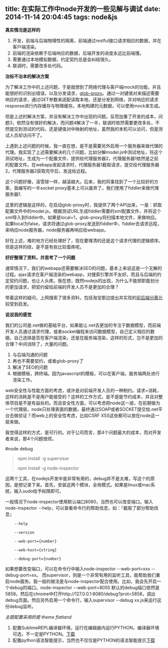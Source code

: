 title: 在实际工作中node开发的一些见解与调试
date: 2014-11-14 20:04:45
tags: node&js
---

**真实情况是这样的** 

1. 开发，前端与后端物理性的隔离，前端通过restful接口请求相应的数据，并在客户端渲染。
2. 前端的渲染依赖于后端响应的数据，后端开发的进度永远比前端慢。
3. 需要通过本地模拟数据，约定契约总是会纠结很久。
4. 联调时，需要改多处代码。

**治标不治本的解决方案**

为了解决工作中的上述问题，于是就想到了网络代理与客户端mock的功能，并且能很好的识别出错误，以及分发请求，[glob-proxy](https://github.com/lcepy/glob-proxy)。通过一对键值对来描述需要响应的请求，通过GET参数来适配读取本地，还是分发到网络，并对响应的请求response进行内存缓存与物理缓存。本地构建的元数据，可以使用mock来生成。

但是上述的解决方案，并没有解决工作中出现的问题。反而加重了开发的成本，问题3，依然没有很好的解决，而问题4解决了一半，联调时依然需要更改多处，不然提交到测试的代码，还是键值对中映射的地址，虽然我的本机可以访问，但是测试人员却访问不了。

上遇到上述问题的时候，我一直在想，是不是需要另外启用一个服务器来做代理的代理。我实现了上述需要解决的几个问题，比如分解model.js中测试地址，将这个测试地址，生成为一个配置文件，提供给代理服务器2，代理服务器1依然是之前的配置文件。在webapp发起请求时，代理服务器1截取请求，提交给代理服务器2，代理服务器2获取完毕后，发送给远程。

这个问题好像，滚雪球一样，越滚越大。后来，我的同事找到了一个比较好的方案，我编写的一半socket proxy基本上可以废弃了。我们使用了fiddler来做代理服务器1.

这里的逻辑是这样的，在启动glob-proxy时，我提供了两个API出来，一是：抓取配置文件中的model.js，根据测试URL生成fiddler需要的xml配置文件，并将这个xml导入到fiddler中。如果是local=1，glob-proxy将扫描本地文件，来做响应。如果local为false，请求将通过glob-proxy发送到fiddler中，fiddler去请求远程，来响应node服务器，node服务器再响应给webapp。

好在上述，难的地方已经处理好了，现在要理清的还是这个请求代理的逻辑顺序。但是这样的绕，是不是有些比较蛋疼呢。
<!--more-->
**好好整理了资料，并思考了一个问题**

通常情况下，我们的webapp还需要解决SEO的问题，基本上来说这是一个无解的过程。ajax请求在客户端渲染的webapp，对搜索引擎并不友好。而且与后端的约定契约问题，也让人头疼。我在想，既然nodejs的出现，为什么不能把职能划分的更加请求，把契约留给前端的开发人员不是更加的合理？

带着这样的疑问，上网搜索了很多资料，包括淘宝那边提出并实现的[前后端分离](http://ued.taobao.org/blog/category/bowen/frontend/)比较受到启发。

**说说我的感觉**

我们的公司是.net做的基础平台，如果能让.net去更加的专注于数据模型，而前端开发人员通过请求代理，或者socket编程来访问数据模型，自己定义相应的数据，自己选择是否在客户端渲染，还是在服务端渲染，这样的形式，岂不是更加的合理？中间消除了，大量的问题。

1. 与后端沟通的问题
2. 再也不需要契约，或者glob-proxy了
3. 解决了SEO的问题
4. 根据模板，跨终端。因为javascript的模板，可以在客户端，服务端两处进行渲染工作。

web安全性与性能方面的考虑，或许是对前端开发人员的一种制约。请求=消耗，这样的消耗是不是用户能接受的？这样的工作方式，是不是能节约成本，并且对整体项目是不是有益处的。而且安全性方面，可以考虑把node这一层，在前期做为一个代理层，node只处理表面的数据，最终通过SOAP或者SOCKET提交给.net平台去做验证？而web上的安全性考虑，比如CSRF XSS这些都可以放在node这一层来做。

我觉得这样的方式，是可行的。对于公司而言，那4个问题最大的成本，而对开发者来说，那4个问题很烦。

#node debug

> npm install -g supervisor
>
> npm install -g node-inspector

这两个工具，在nodejs开发中是非常有用的，debug并不是太难，写这个的原因，是想记录下来。首先，安装这两个模块，全局模式。如果是linux或mac系统，输入sudo给予权限即可。

一般情况下node-inspector使用默认端口8080，当然也可以改变端口。输入node-inspector --help，可以查看命令行的帮助信息，如：『截取了部分帮助信息』

```
	--help

	--version

	--web-port={number}

	--web-host={string}

	--debug-port={number}

```
如果想要改变端口，可以在命令行中输入node-inspector --web-port=xxx --debug-port=xx。
而supervisor，则是一个非常有用的监听工具，能帮助我们重启node服务。我一般的做法是与node-inspector配合使用。比如，我会先开启一个debug的端口。node-inspector --web-port=8055 默认的debug端口依然是5858。然后在chrome中打开http://127.0.0.1:8080/debug?prot=5858，调出debug页面。然后另外启用一个命令行，输入supervisor --debug xx.js来运行这份debug监听。

*主题配置采用的是 theme flatland*

1. 配置SublimeREPL编译器环境，运行在编辑器内运行PYTHON，编译器环境可选，不一定是PYTHON。[下载](https://github.com/wuub/SublimeREPL)
2. 配置python语法智能提示，当然也不仅仅是PYTHON的语法智能提示[下载](https://github.com/SublimeCodeIntel/SublimeCodeIntel)
